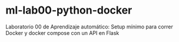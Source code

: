 # ml-lab00-python-docker
Laboratorio 00 de Aprendizaje automático: Setup mínimo para correr Docker y docker compose con un API en Flask
